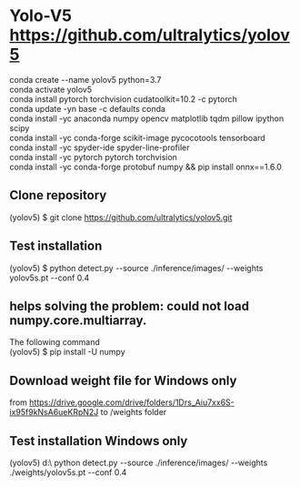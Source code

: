 # Yolo-V5  https://github.com/ultralytics/yolov5
conda create --name yolov5 python=3.7 <br>
conda activate yolov5 <br>
conda install pytorch torchvision cudatoolkit=10.2 -c pytorch <br>
conda update -yn base -c defaults conda  <br>
conda install -yc anaconda numpy opencv matplotlib tqdm pillow ipython scipy <br>
conda install -yc conda-forge scikit-image pycocotools tensorboard <br>
conda install -yc spyder-ide spyder-line-profiler <br>
conda install -yc pytorch pytorch torchvision <br>
conda install -yc conda-forge protobuf numpy && pip install onnx==1.6.0 <br>

## Clone repository
(yolov5) $ git clone https://github.com/ultralytics/yolov5.git

## Test installation
(yolov5) $ python detect.py --source ./inference/images/ --weights yolov5s.pt --conf 0.4

## helps solving the problem: could not load numpy.core.multiarray. 
The following command <br>
(yolov5) $ pip install -U numpy

## Download weight file for Windows only
from https://drive.google.com/drive/folders/1Drs_Aiu7xx6S-ix95f9kNsA6ueKRpN2J to /weights folder <br>

## Test installation Windows only 
(yolov5) d:\ python detect.py --source ./inference/images/ --weights ./weights/yolov5s.pt --conf 0.4 <br>


